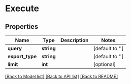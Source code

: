 # Execute

## Properties
Name | Type | Description | Notes
------------ | ------------- | ------------- | -------------
**query** | **string** |  | [default to '']
**export_type** | **string** |  | [default to '']
**limit** | **int** |  | [optional] 

[[Back to Model list]](../README.md#documentation-for-models) [[Back to API list]](../README.md#documentation-for-api-endpoints) [[Back to README]](../README.md)


